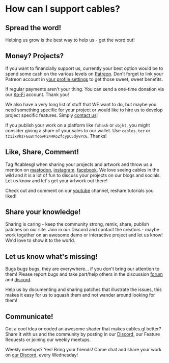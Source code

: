 # How can I support cables?

## Spread the word!

Helping us grow is the best way to help us - get the word out!

## Money? Projects?

If you want to financially support us, currently your best option would be to spend some cash on the various levels on [Patreon](https://www.patreon.com/cables_gl).
Don't forget to link your Patreon account in [your profile settings](https://cables.gl/settings) to get those sweet, sweet benefits.

If regular payments aren't your thing. You can send a one-time donation via our [Ko-Fi](https://ko-fi.com/cablesgl) account. Thank you!

We also have a very long list of stuff that WE want to do, but maybe you need something specific for your project
or would like to hire us to develop project specific features. Simply [contact us](mailto:hi@undev.de)!

If you publish your work on a platform like `fxhash` or `objkt`, you might consider giving a share of your sales to our wallet.
Use `cables.tez` or `tz1ixVhzF6uBTYo6vPZ44RoZfcypC5dyvPc6`. Thanks!

## Like, Share, Comment!

Tag #cablesgl when sharing your projects and artwork and throw us a mention on [mastodon](https://mastodon.social/@cables_gl), [instagram](https://www.instagram.com/cables_gl), [facebook](https://www.facebook.com/cablesgl).
We love seeing cables in the wild and it is a lot of fun to discuss your projects on our blogs and socials.
Let us know and let's get your artwork out there!

Check out and comment on our [youtube](https://www.youtube.com/c/cablesgl) channel, reshare tutorials you liked!

## Share your knowledge!

Sharing is caring - keep the community strong, remix, share, publish patches on our site.
Join in our Discord and contact the creators - maybe work together on an awesome demo or interactive project and let us know!
We'd love to show it to the world.

## Let us know what's missing!

Bugs bugs bugs, they are everywhere... if you don't bring our attention to them!
Please report bugs and take part/help others in the discussion [forum](https://github.com/cables-gl/cables/issues) and [discord](https://discord.gg/cablesgl).

Help us by documenting and sharing patches that illustrate the issues, this makes it easy for us to squash them and not wander around looking for them!

## Communicate!

Got a cool idea or coded an awesome shader that makes cables.gl better?
Share it with us and the community by posting in our [Discord](https://github.com/cables-gl/cables/issues), our Feature Requests or joining our weekly meetups.

Weekly meetups? Yes! Bring your friends! Come chat and share your work on [our Discord](https://discord.gg/cablesgl), every Wednesday!

